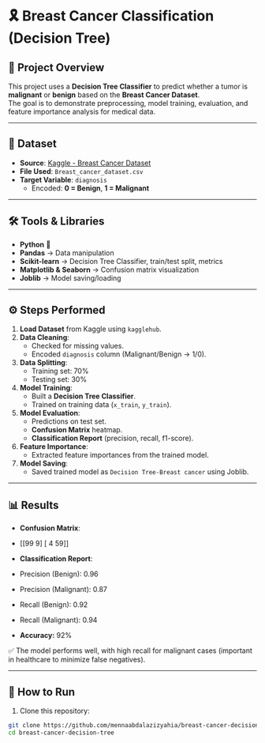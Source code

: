 # 🎗️ Breast Cancer Classification (Decision Tree)

## 📖 Project Overview
This project uses a **Decision Tree Classifier** to predict whether a tumor is **malignant** or **benign** based on the **Breast Cancer Dataset**.  
The goal is to demonstrate preprocessing, model training, evaluation, and feature importance analysis for medical data.

---

## 📂 Dataset
- **Source**: [Kaggle - Breast Cancer Dataset](https://www.kaggle.com/datasets/wasiqaliyasir/breast-cancer-dataset)  
- **File Used**: `Breast_cancer_dataset.csv`  
- **Target Variable**: `diagnosis`  
  - Encoded: **0 = Benign**, **1 = Malignant**

---

## 🛠️ Tools & Libraries
- **Python** 🐍  
- **Pandas** → Data manipulation  
- **Scikit-learn** → Decision Tree Classifier, train/test split, metrics  
- **Matplotlib & Seaborn** → Confusion matrix visualization  
- **Joblib** → Model saving/loading  

---

## ⚙️ Steps Performed
1. **Load Dataset** from Kaggle using `kagglehub`.  
2. **Data Cleaning**:
   - Checked for missing values.  
   - Encoded `diagnosis` column (Malignant/Benign → 1/0).  
3. **Data Splitting**:
   - Training set: 70%  
   - Testing set: 30%  
4. **Model Training**:
   - Built a **Decision Tree Classifier**.  
   - Trained on training data (`x_train`, `y_train`).  
5. **Model Evaluation**:
   - Predictions on test set.  
   - **Confusion Matrix** heatmap.  
   - **Classification Report** (precision, recall, f1-score).  
6. **Feature Importance**:
   - Extracted feature importances from the trained model.  
7. **Model Saving**:
   - Saved trained model as `Decision Tree-Breast cancer` using Joblib.  

---

## 📊 Results
- **Confusion Matrix**:
- [[99 9]
  [ 4 59]]

- **Classification Report**:
- Precision (Benign): 0.96  
- Precision (Malignant): 0.87  
- Recall (Benign): 0.92  
- Recall (Malignant): 0.94  
- **Accuracy:** 92%  

✅ The model performs well, with high recall for malignant cases (important in healthcare to minimize false negatives).

---

## 🚀 How to Run
1. Clone this repository:
 ```bash
 git clone https://github.com/mennaabdalazizyahia/breast-cancer-decision-tree.git
 cd breast-cancer-decision-tree

